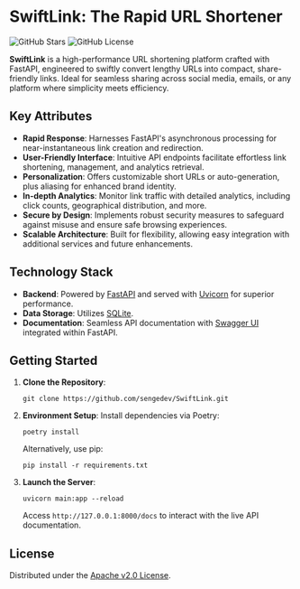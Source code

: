 # SwiftLink: The Rapid URL Shortener

![GitHub Stars](https://img.shields.io/github/stars/sengedev/SwiftLink?style=social)
![GitHub License](https://img.shields.io/github/license/sengedev/SwiftLink)

**SwiftLink** is a high-performance URL shortening platform crafted with FastAPI, engineered to swiftly convert lengthy URLs into compact, share-friendly links. Ideal for seamless sharing across social media, emails, or any platform where simplicity meets efficiency.

## Key Attributes

- **Rapid Response**: Harnesses FastAPI's asynchronous processing for near-instantaneous link creation and redirection.
- **User-Friendly Interface**: Intuitive API endpoints facilitate effortless link shortening, management, and analytics retrieval.
- **Personalization**: Offers customizable short URLs or auto-generation, plus aliasing for enhanced brand identity.
- **In-depth Analytics**: Monitor link traffic with detailed analytics, including click counts, geographical distribution, and more.
- **Secure by Design**: Implements robust security measures to safeguard against misuse and ensure safe browsing experiences.
- **Scalable Architecture**: Built for flexibility, allowing easy integration with additional services and future enhancements.

## Technology Stack

- **Backend**: Powered by [FastAPI](https://fastapi.tiangolo.com/) and served with [Uvicorn](https://www.uvicorn.org/) for superior performance.
- **Data Storage**: Utilizes [SQLite](https://sqlite.org/).
- **Documentation**: Seamless API documentation with [Swagger UI](https://swagger.io/tools/swagger-ui/) integrated within FastAPI.

## Getting Started

1. **Clone the Repository**:
   ```
   git clone https://github.com/sengedev/SwiftLink.git
   ```
2. **Environment Setup**:
   Install dependencies via Poetry:
   ```
   poetry install
   ```
   Alternatively, use pip:
   ```
   pip install -r requirements.txt
   ```
3. **Launch the Server**:
   ```
   uvicorn main:app --reload
   ```
   Access `http://127.0.0.1:8000/docs` to interact with the live API documentation.

## License

Distributed under the [Apache v2.0 License](./LICENSE).
